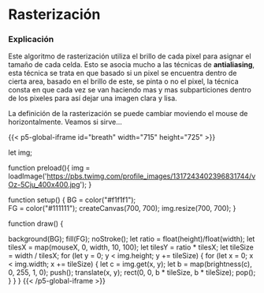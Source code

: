 # Rasterización

### Explicación
Este algoritmo de rasterización utiliza el brillo de cada pixel para asignar el tamaño de cada celda. Esto se asocia mucho a las técnicas de **antialiasing**, esta técnica se trata en que basado si un pixel se encuentra dentro de cierta area, basado en el brillo de este, se pinta o no el pixel, la técnica consta en que cada vez se van haciendo mas y mas subparticiones dentro de los pixeles para así dejar una imagen clara y lisa.

La definición de la rasterización se puede cambiar moviendo el mouse de horizontalmente. Veamos si sirve...

{{< p5-global-iframe id="breath" width="715" height="725" >}}

let img;

function preload(){
  img = loadImage('https://pbs.twimg.com/profile_images/1317243402396831744/vOz-5Cju_400x400.jpg');
}

function setup() {
  BG = color("#f1f1f1");   
  FG = color("#111111");
  createCanvas(700, 700);
  img.resize(700, 700);
}

function draw() {

  background(BG);
  fill(FG);
  noStroke();
  let ratio = float(height)/float(width);
  let tilesX = map(mouseX, 0, width, 10, 100);
  let tilesY = ratio * tilesX;
  let tileSize = width / tilesX;
  for (let y = 0; y < img.height; y += tileSize) {
    for (let x = 0; x < img.width; x += tileSize) {
      let c = img.get(x, y);
      let b = map(brightness(c), 0, 255, 1, 0);
      push();
      translate(x, y);
      rect(0, 0, b * tileSize, b * tileSize);
      pop();
    }
  }
}
{{< /p5-global-iframe >}}


